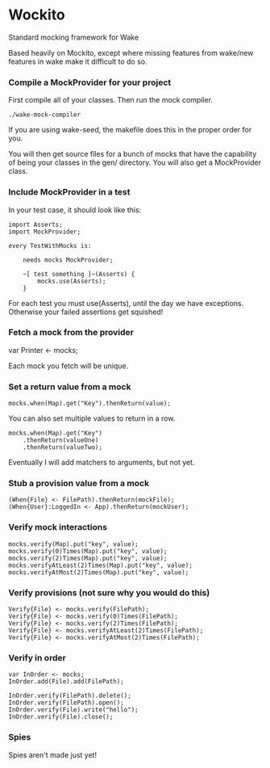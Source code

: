 Wockito
==========

Standard mocking framework for Wake


Based heavily on Mockito, except where missing features from wake/new features in wake make it difficult to do so.

### Compile a MockProvider for your project

First compile all of your classes. Then run the mock compiler.

    ./wake-mock-compiler

If you are using wake-seed, the makefile does this in the proper order for you.

You will then get source files for a bunch of mocks that have the capability of being your classes in the gen/ directory. You will also get a MockProvider class.

### Include MockProvider in a test

In your test case, it should look like this:

    import Asserts;
    import MockProvider;

    every TestWithMocks is:

        needs mocks MockProvider;

        ~[ test something ]~(Asserts) {
            mocks.use(Asserts);
		}

For each test you must use(Asserts), until the day we have exceptions. Otherwise your failed assertions get squished!

### Fetch a mock from the provider

   var Printer <- mocks;

Each mock you fetch will be unique.

### Set a return value from a mock

    mocks.when(Map).get("Key").thenReturn(value);

You can also set multiple values to return in a row.

    mocks.when(Map).get("Key")
		.thenReturn(valueOne)
		.thenReturn(valueTwo);

Eventually I will add matchers to arguments, but not yet.

### Stub a provision value from a mock

	(When{File} <- FilePath).thenReturn(mockFile);
	(When{User}:LoggedIn <- App).thenReturn(mockUser);

### Verify mock interactions

    mocks.verify(Map).put("key", value);
    mocks.verify(0)Times(Map).put("key", value);
    mocks.verify(2)Times(Map).put("key", value);
    mocks.verifyAtLeast(2)Times(Map).put("key", value);
    mocks.verifyAtMost(2)Times(Map).put("key", value);

### Verify provisions (not sure why you would do this)

    Verify{File} <- mocks.verify(FilePath);
    Verify{File} <- mocks.verify(0)Times(FilePath);
    Verify{File} <- mocks.verify(2)Times(FilePath);
    Verify{File} <- mocks.verifyAtLeast(2)Times(FilePath);
    Verify{File} <- mocks.verifyAtMost(2)Times(FilePath);

### Verify in order

	var InOrder <- mocks;
	InOrder.add(File).add(FilePath);

	InOrder.verify(FilePath).delete();
	InOrder.verify(FilePath).open();
	InOrder.verify(File).write("hello");
	InOrder.verify(File).close();

### Spies

Spies aren't made just yet!
